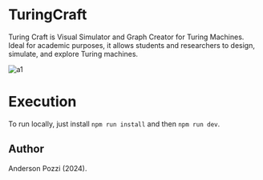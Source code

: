 # TuringCraft

Turing Craft is Visual Simulator and Graph Creator for Turing Machines. Ideal for academic purposes, it allows students and researchers to design, simulate, and explore Turing machines.

![a1](https://github.com/user-attachments/assets/34d64003-6cf2-4422-b0b6-591451997311)

# Execution

To run locally, just install `npm run install` and then `npm run dev`. 
## Author

Anderson Pozzi (2024).
